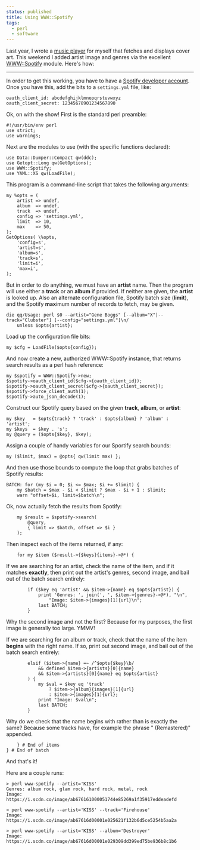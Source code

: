 ```yaml
---
status: published
title: Using WWW::Spotify
tags:
  - perl
  - software
---
```


Last year, I wrote a [music player](https://github.com/ology/audio-player) for myself that fetches and displays cover art. This weekend I added artist image and genres via the excellent [WWW::Spotify](https://metacpan.org/pod/WWW::Spotify) module. Here's how:

---

In order to get this working, you have to have a [Spotify developer account](https://developer.spotify.com/dashboard/). Once you have this, add the bits to a `settings.yml` file, like:

    oauth_client_id: abcdefghijklmnopqrstuvwxyz
    oauth_client_secret: 12345678901234567890

Ok, on with the show!  First is the standard perl preamble:

    #!/usr/bin/env perl
    use strict;
    use warnings;

Next are the modules to use (with the specific functions declared):

    use Data::Dumper::Compact qw(ddc);
    use Getopt::Long qw(GetOptions);
    use WWW::Spotify;
    use YAML::XS qw(LoadFile);

This program is a command-line script that takes the following arguments:

    my %opts = (
        artist => undef,
        album  => undef,
        track  => undef,
        config => 'settings.yml',
        limit  => 10,
        max    => 50,
    );
    GetOptions( \%opts,
        'config=s',
        'artist=s',
        'album=s',
        'track=s',
        'limit=i',
        'max=i',
    );

But in order to do anything, we must have an **artist** name. Then the program will use either a **track** or an **album** if provided. If neither are given, the **artist** is looked up. Also an alternate configuration file, Spotify batch size (**limit**), and the Spotify **max**imum number of records to fetch, may be given.

    die qq/Usage: perl $0 --artist="Gene Boggs" [--album="X"|--track="Clubster"] [--config="settings.yml"]\n/
        unless $opts{artist};

Load up the configuration file bits:

    my $cfg = LoadFile($opts{config});

And now create a new, authorized WWW::Spotify instance, that returns search results as a perl hash reference:

    my $spotify = WWW::Spotify->new;
    $spotify->oauth_client_id($cfg->{oauth_client_id});
    $spotify->oauth_client_secret($cfg->{oauth_client_secret});
    $spotify->force_client_auth(1);
    $spotify->auto_json_decode(1);

Construct our Spotify query based on the given **track**, **album**, or **artist**:

    my $key   = $opts{track} ? 'track' : $opts{album} ? 'album' : 'artist';
    my $keys  = $key . 's';
    my @query = ($opts{$key}, $key);

Assign a couple of handy variables for our Sportify search bounds:

    my ($limit, $max) = @opts{ qw(limit max) };

And then use those bounds to compute the loop that grabs batches of Spotify results:

    BATCH: for (my $i = 0; $i <= $max; $i += $limit) {
        my $batch = $max - $i < $limit ? $max - $i + 1 : $limit;
        warn "offset=$i, limit=$batch\n";

Ok, now actually fetch the results from Spotify:

        my $result = $spotify->search(
            @query,
            { limit => $batch, offset => $i }
        );

Then inspect each of the items returned, if any:

        for my $item ($result->{$keys}{items}->@*) {

If we are searching for an artist, check the name of the item, and if it matches __exactly__, then print out the artist's genres, second image, and bail out of the batch search entirely:

            if ($key eq 'artist' && $item->{name} eq $opts{artist}) {
                print 'Genres: ', join(', ', $item->{genres}->@*), "\n",
                    "Image: $item->{images}[1]{url}\n";
                last BATCH;
            }

Why the second image and not the first? Because for my purposes, the first image is generally too large. YMMV!

If we are searching for an album or track, check that the name of the item __begins__ with the right name. If so, print out second image, and bail out of the batch search entirely:

            elsif ($item->{name} =~ /^$opts{$key}\b/
                && defined $item->{artists}[0]{name}
                && $item->{artists}[0]{name} eq $opts{artist}
            ) {
                my $val = $key eq 'track'
                    ? $item->{album}{images}[1]{url}
                    : $item->{images}[1]{url};
                print "Image: $val\n";
                last BATCH;
            }

Why do we check that the name begins with rather than is exactly the same? Because some tracks have, for example the phrase " (Remastered)" appended.

        } # End of items
    } # End of batch

And that's it!

Here are a couple runs:

    > perl www-spotify --artist='KISS'
    Genres: album rock, glam rock, hard rock, metal, rock
    Image: https://i.scdn.co/image/ab676161000051744e85269a1f35917eddeadefd

    > perl www-spotify --artist='KISS' --track='Firehouse'
    Image: https://i.scdn.co/image/ab67616d00001e025621f132b6d5ce5254b5aa2a

    > perl www-spotify --artist='KISS' --album='Destroyer'
    Image: https://i.scdn.co/image/ab67616d00001e029309dd399ed75be936b8c1b6

